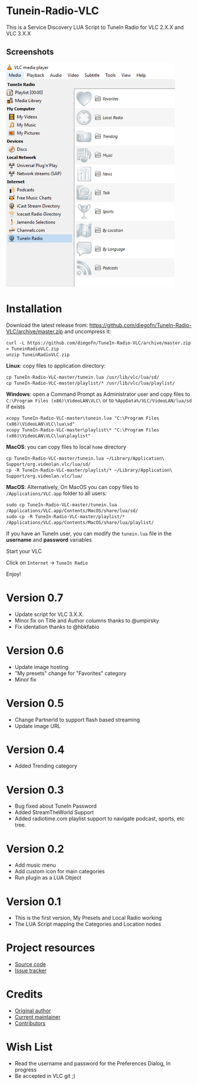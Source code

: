 **Tunein-Radio-VLC**
====================

This is a Service Discovery LUA Script to TuneIn Radio for VLC 2.X.X and VLC 3.X.X

## Screenshots

![VLC with list mode on Playlist view mode](preview1.png)

# Installation

Download the latest release from: https://github.com/diegofn/TuneIn-Radio-VLC/archive/master.zip and uncompress it:

    curl -L https://github.com/diegofn/TuneIn-Radio-VLC/archive/master.zip > TuneinRadioVLC.zip
    unzip TuneinRadioVLC.zip

**Linux**: copy files to application directory:

    cp TuneIn-Radio-VLC-master/tunein.lua /usr/lib/vlc/lua/sd/
    cp TuneIn-Radio-VLC-master/playlist/* /usr/lib/vlc/lua/playlist/

**Windows**: open a Command Prompt as Administrator user and copy files to `C:\Program Files (x86)\VideoLAN\VLC\` or to `%AppData%/VLC/VideoLAN/lua/sd` if exists

    xcopy TuneIn-Radio-VLC-master\tunein.lua "C:\Program Files (x86)\VideoLAN\VLC\lua\sd"
    xcopy TuneIn-Radio-VLC-master\playlist\* "C:\Program Files (x86)\VideoLAN\VLC\lua\playlist"

**MacOS**: you can copy files to local `home` directory

    cp TuneIn-Radio-VLC-master/tunein.lua ~/Library/Application\ Support/org.videolan.vlc/lua/sd/
    cp -R TuneIn-Radio-VLC-master/playlist/* ~/Library/Application\ Support/org.videolan.vlc/lua/

**MacOS**: Alternatively, On MacOS you can copy files to `/Applications/VLC.app` folder to all users: 

    sudo cp TuneIn-Radio-VLC-master/tunein.lua /Applications/VLC.app/Contents/MacOS/share/lua/sd/
    sudo cp -R TuneIn-Radio-VLC-master/playlist/* /Applications/VLC.app/Contents/MacOS/share/lua/playlist/
    

If you have an TuneIn user, you can modify the `tunein.lua` file in the __username__ and __password__ variables

Start your VLC 

Click on `Internet` -> `TuneIn Radio`

Enjoy!

Version 0.7
===========
* Update script for VLC 3.X.X.
* Minor fix on Title and Author columns thanks to @umpirsky
* Fix identation thanks to @hbkfabio

Version 0.6
===========
* Update image hosting
* "My presets" change for "Favorites" category
* Minor fix

Version 0.5
===========
* Change PartnerId to support flash based streaming
* Update image URL

Version 0.4
===========
* Added Trending category

Version 0.3
===========
* Bug fixed about TuneIn Password
* Added StreamTheWorld Support
* Added radiotime.com playlist support to navigate podcast, sports, etc tree.

Version 0.2
===========
* Add music menu
* Add custom icon for main categories
* Run plugin as a LUA Object

Version 0.1
===========
* This is the first version, My Presets and Local Radio working
* The LUA Script mapping the Categories and Location nodes

# Project resources

- [Source code](https://github.com/diegofn/TuneIn-Radio-VLC)
- [Issue tracker](https://github.com/diegofn/TuneIn-Radio-VLC/issues>)

# Credits

- [Original author](https://github.com/diegofn)
- [Current maintainer](https://github.com/diegofn)
- [Contributors](https://github.com/diegofn/TuneIn-Radio-VLC/graphs/contributors)

# Wish List

- Read the username and password for the Preferences Dialog, In progress
- Be accepted in VLC git ;)